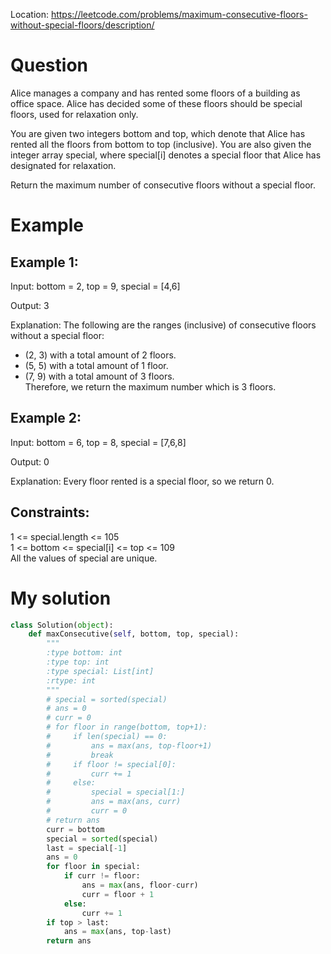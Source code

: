 Location: https://leetcode.com/problems/maximum-consecutive-floors-without-special-floors/description/
# Question
Alice manages a company and has rented some floors of a building as office space. Alice has decided some of these floors should be special floors, used for relaxation only.

You are given two integers bottom and top, which denote that Alice has rented all the floors from bottom to top (inclusive). You are also given the integer array special, where special[i] denotes a special floor that Alice has designated for relaxation.

Return the maximum number of consecutive floors without a special floor.

 
# Example

## Example 1:

Input: bottom = 2, top = 9, special = [4,6]

Output: 3

Explanation: The following are the ranges (inclusive) of consecutive floors without a special floor:
- (2, 3) with a total amount of 2 floors.
- (5, 5) with a total amount of 1 floor.
- (7, 9) with a total amount of 3 floors.\
Therefore, we return the maximum number which is 3 floors.

## Example 2:

Input: bottom = 6, top = 8, special = [7,6,8]

Output: 0

Explanation: Every floor rented is a special floor, so we return 0.

## Constraints:

1 <= special.length <= 105\
1 <= bottom <= special[i] <= top <= 109\
All the values of special are unique.
 

# My solution 
```python
class Solution(object):
    def maxConsecutive(self, bottom, top, special):
        """
        :type bottom: int
        :type top: int
        :type special: List[int]
        :rtype: int
        """
        # special = sorted(special)
        # ans = 0
        # curr = 0
        # for floor in range(bottom, top+1):
        #     if len(special) == 0:
        #         ans = max(ans, top-floor+1)
        #         break
        #     if floor != special[0]:
        #         curr += 1
        #     else:
        #         special = special[1:]
        #         ans = max(ans, curr)
        #         curr = 0
        # return ans
        curr = bottom
        special = sorted(special)
        last = special[-1]
        ans = 0
        for floor in special:
            if curr != floor:
                ans = max(ans, floor-curr)
                curr = floor + 1
            else:
                curr += 1
        if top > last:
            ans = max(ans, top-last)
        return ans
```
